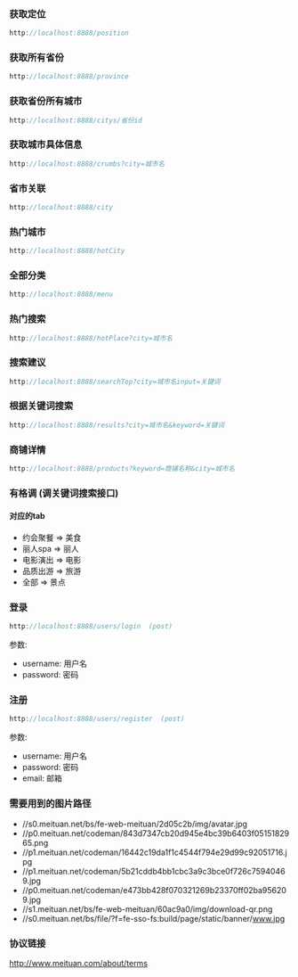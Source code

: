 ###  获取定位

```js
http://localhost:8888/position
```

### 获取所有省份

```js
http://localhost:8888/province
```

### 获取省份所有城市

``` js
http://localhost:8888/citys/省份id
```

### 获取城市具体信息

``` js
http://localhost:8888/crumbs?city=城市名
```

### 省市关联

``` js
http://localhost:8888/city
```

### 热门城市

``` js
http://localhost:8888/hotCity
```

### 全部分类

``` js
http://localhost:8888/menu
```

### 热门搜索

``` js
http://localhost:8888/hotPlace?city=城市名
```

### 搜索建议

``` js
http://localhost:8888/searchTop?city=城市名input=关键词
```

### 根据关键词搜索

``` js
http://localhost:8888/results?city=城市名&keyword=关键词
```

### 商铺详情

``` js
http://localhost:8888/products?keyword=商铺名称&city=城市名
```

### 有格调 (调关键词搜索接口)

#### 对应的tab

- 约会聚餐 => 美食
- 丽人spa => 丽人
- 电影演出 => 电影
- 品质出游 => 旅游
- 全部 => 景点

### 登录

``` js
http://localhost:8888/users/login  (post)
```

参数:
  - username: 用户名
  - password: 密码

### 注册

``` js
http://localhost:8888/users/register  (post)
```

参数:
  - username: 用户名
  - password: 密码
  - email: 邮箱

### 需要用到的图片路径

- //s0.meituan.net/bs/fe-web-meituan/2d05c2b/img/avatar.jpg
- //p0.meituan.net/codeman/843d7347cb20d945e4bc39b6403f0515182965.png
- //p1.meituan.net/codeman/16442c19da1f1c4544f794e29d99c92051716.jpg
- //p1.meituan.net/codeman/5b21cddb4bb1cbc3a9c3bce0f726c75940469.jpg
- //p0.meituan.net/codeman/e473bb428f070321269b23370ff02ba956209.jpg
- //s1.meituan.net/bs/fe-web-meituan/60ac9a0/img/download-qr.png
- //s0.meituan.net/bs/file/?f=fe-sso-fs:build/page/static/banner/www.jpg

### 协议链接

http://www.meituan.com/about/terms
